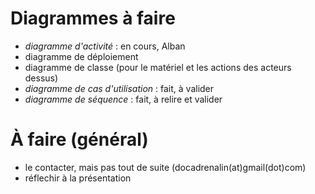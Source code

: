 Diagrammes à faire
==================

*   *diagramme d'activité* : en cours, Alban
*   diagramme de déploiement
*   diagramme de classe (pour le matériel et les actions des acteurs dessus)
*   *diagramme de cas d'utilisation* : fait, à valider
*   *diagramme de séquence* : fait, à relire et valider




À faire (général)
=================

*   le contacter, mais pas tout de suite (docadrenalin(at)gmail(dot)com)
*   réflechir à la présentation
